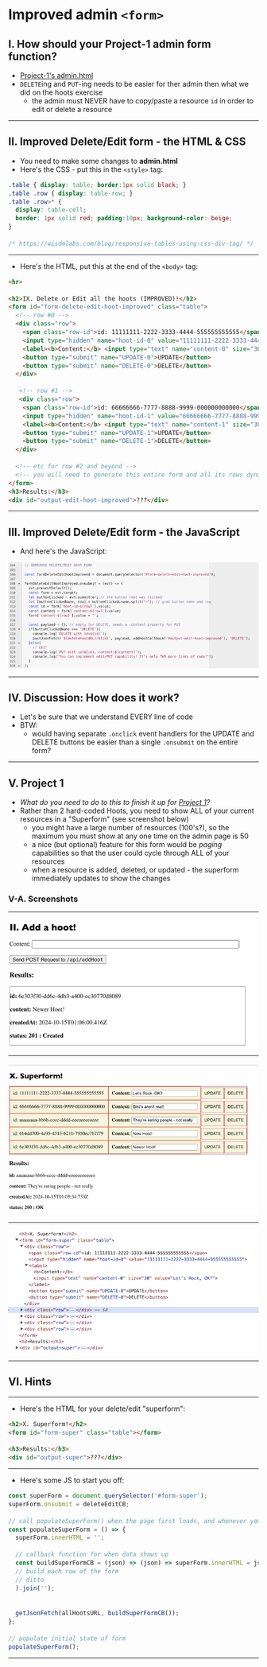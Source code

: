 # Improved admin `<form>`


## I. How should your Project-1 admin form function?
- [Project-1's admin.html](./project-1.md#v-g-adminhtml)
- `DELETE`ing and `PUT`-ing needs to be easier for ther admin then what we did on the hoots exercise
  - the admin must NEVER have to copy/paste a resource `id` in order to edit or delete a resource
 
---

## II. Improved Delete/Edit form - the HTML & CSS
- You need to make some changes to **admin.html**
- Here's the CSS - put this in the `<style>` tag:
  
```css
.table { display: table; border:1px solid black; } 
.table .row { display: table-row; }
.table .row>* {
  display: table-cell;
  border: 1px solid red; padding:10px; background-color: beige;
}

/* https://wisdmlabs.com/blog/responsive-tables-using-css-div-tag/ */
```

---

- Here's the HTML, put this at the end of the `<body>` tag:

```html
<hr>

<h2>IX. Delete or Edit all the hoots (IMPROVED)!</h2>
<form id="form-delete-edit-hoot-improved" class="table">
  <!-- row #0 -->
  <div class="row">
    <span class="row-id">id: 11111111-2222-3333-4444-555555555555</span>
    <input type="hidden" name="hoot-id-0" value="11111111-2222-3333-4444-555555555555">
    <label><b>Content:</b> <input type="text" name="content-0" size="30" value="Let's Rock!"></label>
    <button type="submit" name="UPDATE-0">UPDATE</button>
    <button type="submit" name="DELETE-0">DELETE</button> 
  </div>

   <!-- row #1 -->
   <div class="row">
    <span class="row-id">id: 66666666-7777-8888-9999-000000000000</span>
    <input type="hidden" name="hoot-id-1" value="66666666-7777-8888-9999-000000000000">
    <label><b>Content:</b> <input type="text" name="content-1" size="30" value="Bird's aren't real!"></label>
    <button type="submit" name="UPDATE-1">UPDATE</button>
    <button type="submit" name="DELETE-1">DELETE</button> 
  </div>

  <!-- etc for row #2 and beyond -->
  <!-- you will need to generate this entire form and all its rows dynamically, with JS! -->
</form>
<h3>Results:</h3>
<div id="output-edit-hoot-improved">???</div>
```

---

## III. Improved Delete/Edit form - the JavaScript

- And here's the JavaScript:

![screenshot](_images/p1-6.png)

---

## IV. Discussion: How does it work?
- Let's be sure that we understand EVERY line of code
- BTW:
  - would having separate `.onclick` event handlers for the UPDATE and DELETE buttons be easier than a single `.onsubmit` on the entire form?

---

## V. Project 1
- *What do you need to do to this to finish it up for [Project 1](project-1.md)?*
- Rather than 2 hard-coded Hoots, you need to show ALL of your current resources in a "Superform" (see screenshot below)
  - you might have a large number of resources (100's?), so the maximum you must show at any one time on the admin page is 50
  - a nice (but optional) feature for this form would be *paging* capabilities so that the user could cycle through ALL of your resources
  - when a resource is added, deleted, or updated -  the superform immediately updates to show the changes


### V-A. Screenshots

---

![screenshot](_images/p1-8.png)

---

![screenshot](_images/p1-7.png)

---

![screenshot](_images/p1-9.png)

---

## VI. Hints

---

- Here's the HTML for your delete/edit "superform":

```html
<h2>X. Superform!</h2>
<form id="form-super" class="table"></form>

<h3>Results:</h3>
<div id="output-super">???</div>
```

---

- Here's some JS to start you off:

```js
const superForm = document.querySelector('#form-super');
superForm.onsubmit = deleteEditCB;

// call populateSuperForm() when the page first loads, and whenever your server data changes (from DELETE, POST, PUT) 
const populateSuperForm = () => {
  superForm.innerHTML = '';

  // callback function for when data shows up
  const buildSuperFormCB = (json) => (json) => superForm.innerHTML = json.map(...
  // build each row of the form
  // ditto
  ).join('');

  
  getJsonFetch(allHootsURL, buildSuperFormCB());
};

// populate initial state of form
populateSuperForm();
```

---
